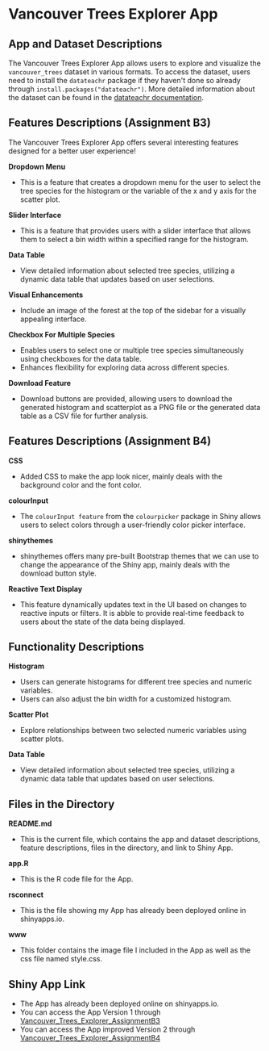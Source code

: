 # Vancouver Trees Explorer App

## App and Dataset Descriptions

The Vancouver Trees Explorer App allows users to explore and visualize the `vancouver_trees` dataset in various formats. To access the dataset, users need to install the `datateachr` package if they haven't done so already through `install.packages("datateachr")`. More detailed information about the dataset can be found in the [datateachr documentation](https://rdrr.io/github/UBC-MDS/datateachr/).

## Features Descriptions (Assignment B3)

The Vancouver Trees Explorer App offers several interesting features designed for a better user experience!

**Dropdown Menu**
- This is a feature that creates a dropdown menu for the user to select the tree species for the histogram or the variable of the x and y axis for the scatter plot.

**Slider Interface**
- This is a feature that provides users with a slider interface that allows them to select a bin width within a specified range for the histogram.

**Data Table**
- View detailed information about selected tree species, utilizing a dynamic data table that updates based on user selections.

**Visual Enhancements**
- Include an image of the forest at the top of the sidebar for a visually appealing interface.

**Checkbox For Multiple Species**
- Enables users to select one or multiple tree species simultaneously using checkboxes for the data table.
- Enhances flexibility for exploring data across different species.

**Download Feature**
- Download buttons are provided, allowing users to download the generated histogram and scatterplot as a PNG file or the generated data table as a CSV file for further analysis.

## Features Descriptions (Assignment B4)

**CSS**
- Added CSS to make the app look nicer, mainly deals with the background color and the font color.

**colourInput**
- The `colourInput feature` from the `colourpicker` package in Shiny allows users to select colors through a user-friendly color picker interface. 

**shinythemes**
- shinythemes offers many pre-built Bootstrap themes that we can use to change the appearance of the Shiny app, mainly deals with the download button style.

**Reactive Text Display**
- This feature dynamically updates text in the UI based on changes to reactive inputs or filters. It is abble to provide real-time feedback to users about the state of the data being displayed.

## Functionality Descriptions

**Histogram**
- Users can generate histograms for different tree species and numeric variables.
- Users can also adjust the bin width for a customized histogram.

**Scatter Plot**
- Explore relationships between two selected numeric variables using scatter plots.

**Data Table**
- View detailed information about selected tree species, utilizing a dynamic data table that updates based on user selections.

## Files in the Directory

**README.md**
- This is the current file, which contains the app and dataset descriptions, feature descriptions, files in the directory, and link to Shiny App.

**app.R**
- This is the R code file for the App.

**rsconnect**
- This is the file showing my App has already been deployed online in shinyapps.io.

**www**
- This folder contains the image file I included in the App as well as the css file named style.css.

## Shiny App Link

- The App has already been deployed online on shinyapps.io.
- You can access the App Version 1 through [Vancouver_Trees_Explorer_AssignmentB3](https://weiyazhu.shinyapps.io/assignment-b3-weiya818/)
- You can access the App improved Version 2 through [Vancouver_Trees_Explorer_AssignmentB4](https://weiyazhu.shinyapps.io/assignment-b3-improved-weiya818/)

